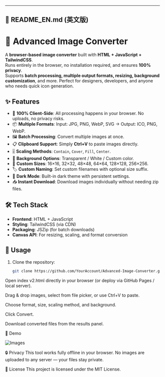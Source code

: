 ---

## 📄 README_EN.md (英文版)


# 🎨 Advanced Image Converter

A **browser-based image converter** built with **HTML + JavaScript + TailwindCSS**.  
Runs entirely in the browser, no installation required, and ensures **100% privacy**.  
Supports **batch processing, multiple output formats, resizing, background customization**, and more. Perfect for designers, developers, and anyone who needs quick icon generation.

## ✨ Features

- 🚀 **100% Client-Side**: All processing happens in your browser. No uploads, no privacy risks.  
- 📦 **Multiple Formats**: Input: JPG, PNG, WebP, SVG → Output: ICO, PNG, WebP.  
- 🖼️ **Batch Processing**: Convert multiple images at once.  
- 📋 **Clipboard Support**: Simply **Ctrl+V** to paste images directly.  
- 🎚️ **Scaling Methods**: `Contain`, `Cover`, `Fill`, `Center`.  
- 🎨 **Background Options**: Transparent / White / Custom color.  
- 🔧 **Custom Sizes**: 16×16, 32×32, 48×48, 64×64, 128×128, 256×256.  
- 🏷️ **Custom Naming**: Set custom filenames with optional size suffix.  
- 🌙 **Dark Mode**: Built-in dark theme with persistent settings.  
- 📥 **Instant Download**: Download images individually without needing zip files.  

## 🛠 Tech Stack

- **Frontend**: HTML + JavaScript  
- **Styling**: TailwindCSS (via CDN)  
- **Packaging**: JSZip (for batch downloads)  
- **Canvas API**: For resizing, scaling, and format conversion  

## 🚀 Usage

1. Clone the repository:  
   ```bash
   git clone https://github.com/YourAccount/Advanced-Image-Converter.git
Open index v2.html directly in your browser (or deploy via GitHub Pages / local server).

Drag & drop images, select from file picker, or use Ctrl+V to paste.

Choose format, size, scaling method, and background.

Click Convert.

Download converted files from the results panel.

📸 Demo

![Images](images.png)

🔒 Privacy
This tool works fully offline in your browser.
No images are uploaded to any server — your files stay private.

📄 License
This project is licensed under the MIT License.
